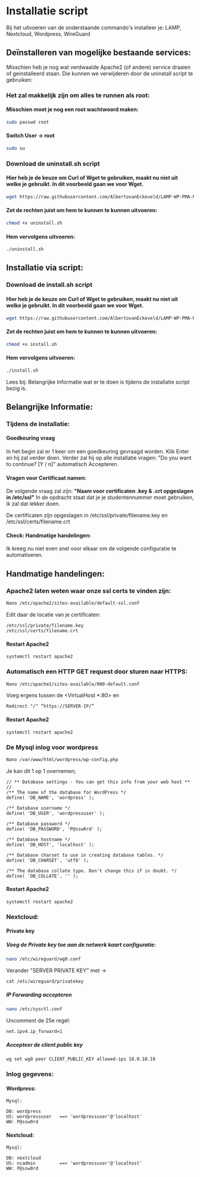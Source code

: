 # Installatie script

Bij het uitvoeren van de onderstaande commando's installeer je: LAMP, Nextcloud, Wordpress, WireGuard 

## Deïnstalleren van mogelijke bestaande services:

Misschien heb je nog wat verdwaalde Apache2 (of andere) service draaien of geinstalleerd staan. Die kunnen we verwijderen door de uninstall script te gebruiken: 

### Het zal makkelijk zijn om alles te runnen als root:
#### Misschien moet je nog een root wachtwoord maken:

```bash
sudo passwd root
```

#### Switch User -> root

```bash
sudo su 
```

### Download de uninstall.sh script
#### Hier heb je de keuze om Curl of Wget te gebruiken, maakt nu niet uit welke je gebruikt. In dit voorbeeld gaan we voor Wget.

```bash
wget https://raw.githubusercontent.com/AlbertovanEckeveld/LAMP-WP-PMA-NC-WG-Installscript/main/uninstall.sh
```

#### Zet de rechten juist om hem te kunnen te kunnen uitvoeren:

```bash
chmod +x uninstall.sh
```

#### Hem vervolgens uitvoeren:

```bash
./uninstall.sh
```

## Installatie via script:

### Download de install.sh script
#### Hier heb je de keuze om Curl of Wget te gebruiken, maakt nu niet uit welke je gebruikt. In dit voorbeeld gaan we voor Wget.

```bash
wget https://raw.githubusercontent.com/AlbertovanEckeveld/LAMP-WP-PMA-NC-WG-Installscript/main/install.sh
```

#### Zet de rechten juist om hem te kunnen te kunnen uitvoeren:

```bash
chmod +x install.sh
```

#### Hem vervolgens uitvoeren:

```bash
./install.sh
```

Lees bij: Belangrijke Informatie wat er te doen is tijdens de installatie script bezig is.

## Belangrijke Informatie:

### Tijdens de installatie:

#### Goedkeuring vraag
In het begin zal er 1 keer om een goedkeuring gevraagd worden. Klik Enter en hij zal verder doen. Verder zal hij op alle installatie vragen: "Do you want to continue? [Y / n]" automatisch Accepteren.

#### Vragen voor Certificaat namen:

De volgende vraag zal zijn: **"Naam voor certificaten .key & .crt opgeslagen in /etc/ssl"** In de opdracht staat dat je je studentennummer moet gebruiken, ik zal dat lekker doen. 

De certificaten zijn opgeslagen in /etc/ssl/private/filename.key en /etc/ssl/certs/filename.crt

#### Check: Handmatige handelingen:

Ik kreeg nu niet even snel voor elkaar om de volgende configuratie te automatiseren.

## Handmatige handelingen:
### Apache2 laten weten waar onze ssl certs te vinden zijn:
```bash
Nano /etc/apache2/sites-available/default-ssl.conf
```
Edit daar de locatie van je certificaten:
```
/etc/ssl/private/filename.key
/etc/ssl/certs/filename.crt
```

#### Restart Apache2
```
systemctl restart apache2
```

### Automatisch een HTTP GET request door sturen naar HTTPS:

```bash
Nano /etc/apache2/sites-available/000-default.conf
```
Voeg ergens tussen de <VirtualHost *:80> en </VirtualHost>
```
Redirect "/" “https://SERVER-IP/”
```

#### Restart Apache2
```
systemctl restart apache2
```

### De Mysql inlog voor wordpress

```bash
Nano /var/www/html/wordpress/wp-config.php
```
Je kan dit 1 op 1 overnemen;
```
// ** Database settings - You can get this info from your web host ** //
/** The name of the database for WordPress */
define( 'DB_NAME', 'wordpress' );

/** Database username */
define( 'DB_USER', 'wordpressuser' );

/** Database password */
define( 'DB_PASSWORD', 'P@ssw0rd' );

/** Database hostname */
define( 'DB_HOST', 'localhost' );

/** Database charset to use in creating database tables. */
define( 'DB_CHARSET', 'utf8' );

/** The database collate type. Don't change this if in doubt. */
define( 'DB_COLLATE', '' );

```
#### Restart Apache2
```
systemctl restart apache2
```

### Nextcloud:

#### Private key

##### Voeg de Private key toe aan de netwerk kaart configuratie:
```bash
nano /etc/wireguard/wg0.conf
```
Verander "SERVER PRIVATE KEY" met ->
```
cat /etc/wireguard/privatekey
```

##### IP Forwarding accepteren

```bash
nano /etc/sysctl.conf
```
Uncomment de 25e regel:
```
net.ipv4.ip_forward=1
```

##### Accepteer de client public key

```
wg set wg0 peer CLIENT_PUBLIC_KEY allowed-ips 10.0.10.10
```

### Inlog gegevens:

#### Wordpress:
```
Mysql:

DB: wordpress
US: wordpressuser   ==> 'wordpressuser'@'localhost'
WW: P@ssw0rd
```

#### Nextcloud:
```
Mysql:

DB: nextcloud
US: ncadmin         ==> 'wordpressuser'@'localhost'
WW: P@ssw0rd
```